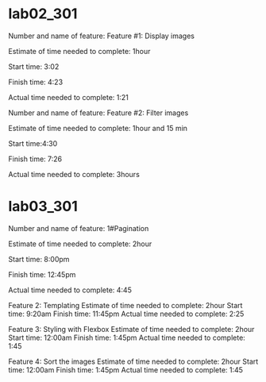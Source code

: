 # lab02_301

Number and name of feature: Feature #1: Display images

Estimate of time needed to complete: 1hour 

Start time: 3:02

Finish time: 4:23

Actual time needed to complete: 1:21

Number and name of feature: Feature #2: Filter images

Estimate of time needed to complete: 1hour and 15 min

Start time:4:30 

Finish time: 7:26

Actual time needed to complete: 3hours 


# lab03_301

Number and name of feature: 1#Pagination

Estimate of time needed to complete: 2hour 

Start time: 8:00pm

Finish time: 12:45pm

Actual time needed to complete: 4:45

Feature 2: Templating
Estimate of time needed to complete: 2hour 
Start time: 9:20am
Finish time: 11:45pm
Actual time needed to complete: 2:25


Feature 3: Styling with Flexbox
Estimate of time needed to complete: 2hour 
Start time: 12:00am
Finish time: 1:45pm
Actual time needed to complete: 1:45

Feature 4: Sort the images
Estimate of time needed to complete: 2hour 
Start time: 12:00am
Finish time: 1:45pm
Actual time needed to complete: 1:45


